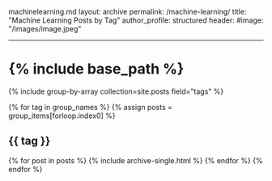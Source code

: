 machinelearning.md
layout: archive
permalink: /machine-learning/
title: "Machine Learning Posts by Tag"
author_profile: structured
header:
    #image: "/images/image.jpeg"

---

# {% include base_path %}
{% include group-by-array collection=site.posts field="tags" %}

{% for tag in group_names %}
  {% assign posts = group_items[forloop.index0] %}
  <h2 id="{{ tag | slugify }}" class="archive__subtitle">{{ tag }}</h2>
  {% for post in posts %}
    {% include archive-single.html %}
  {% endfor %}
{% endfor %}
